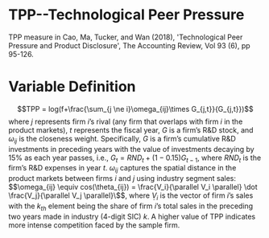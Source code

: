 # TPP--Technological Peer Pressure
TPP measure in Cao, Ma, Tucker, and Wan (2018), 'Technological Peer Pressure and Product Disclosure', The Accounting Review, Vol 93 (6), pp 95-126.

# Variable Definition
$$TPP = log(f+\frac{\sum_{j \ne i}\omega_{ij}\times G_{j,t}}{G_{j,t}})$$ where $j$ represents firm $i$’s rival (any firm that overlaps 
with firm $i$ in the product markets), $t$ represents the fiscal year, $G$ is a firm’s R\&D
stock, and $\omega_{ij}$ is the closeness weight. Specifically, $G$ is a firm’s cumulative R\&D
investments in preceding years with the value of investments decaying by 15\% as each
year passes, i.e., $G_t = RND_t + (1-0.15)G_{t-1}$, where $RND_t$ is the firm’s R\&D expenses
in year $t$. $\omega_{ij}$ captures the spatial distance in the product markets between firms $i$ and
$j$ using industry segment sales: $$\omega_{ij} \equiv cos(\theta_{ij}) = \frac{V_i}{\parallel V_i \parallel} \dot \frac{V_j}{\parallel V_j \parallel}\$$, where ܸ$V_i$ is the vector of firm $i$’s sales with the $k_{th}$
element being the share of firm  $i$’s total sales in the preceding two years made in
industry (4-digit SIC) $k$. A higher value of TPP indicates more intense competition
faced by the sample firm. 
